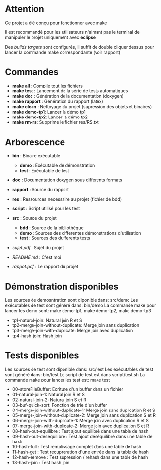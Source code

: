 # Attention

Ce projet a été conçu pour fonctionner avec make

Il est recommandé pour les utilisateurs n'aimant pas le terminal 
de manipuler le projet uniquement avec **eclipse** 

Des *builds targets* sont configurés, il suffit de double cliquer dessus
pour lancer la commande make correspondante (voir rapport)

# Commandes

* __make all__  : Compile tout les fichiers
* __make test__ : Lancement de la série de tests automatiques
* __make doc__  : Génération de la documentation (doxygen)
* __make rapport__ : Génération du rapport (latex)
* __make clean__ : Nettoyage du projet (supression des objets et binaires)
* __make demo-tp1__: Lancer la démo tp1
* __make demo-tp2__: Lancer la démo tp2
* __make rm-rs__: Supprime le fichier res/RS.txt

# Arborescence

* __bin__ : Binaire exécutable
  * __demo__ : Exécutable de démonstration
  * __test__ : Exécutable de test
* __doc__ : Documentation doxygen sous differents formats
* __rapport__ : Source du rapport
* __res__ : Ressources necessaire au projet (fichier de bdd)
* __script__  : Script utilisé pour les test
* __src__ : Source du projet
  * __bdd__   : Source de la bibliothéque
  * __demo__  : Sources des differentes démonstrations d'utilisation
  * __test__  : Sources des dufferents tests

* *sujet.pdf*  : Sujet du projet
* *README.md*  : C'est moi
* *rappot.pdf* : Le rapport du projet 


# Démonstration disponibles

Les sources de demosntration sont diponible dans: src/demo
Les exécutables de test sont généré dans: bin/demo
La commande make pour lancer les demo sont: make demo-tp1, make demo-tp2, make demo-tp3

* tp1-natural-join: Natural join R et S
* tp2-merge-join-without-duplicate: Merge join sans duplication 
* tp3-merge-join-with-duplicate: Merge join avec duplication 
* tp4-hash-join: Hash join

# Tests disponibles

Les sources de test sont diponible dans: src/test
Les exécutables de test sont généré dans: bin/test
Le script de test est dans script/test.sh
La commande make pour lancer les test est: make test

* 00-storeFileBuffer: Ecriture d'un buffer dans un fichier
* 01-natural-join-1: Natural join R et S
* 02-natural-join-2: Natural join S et R
* 03-buf-quick-sort: Fonction de trie d'un buffer
* 04-merge-join-without-duplicate-1: Merge join sans duplication R et S
* 05-merge-join-without-duplicate-2: Merge join sans duplication S et R
* 06-merge-join-with-duplicate-1: Merge join avec duplication R et S
* 07-merge-join-with-duplicate-2: Merge join avec duplication S et R
* 08-hash-put-equilibre : Test ajout equilibré dans une table de hash
* 09-hash-put-desequilibre : Test ajout déséquilibré dans une table de hash
* 10-hash-full : Test remplissage complet dans une table de hash
* 11-hash-get : Test recupreration d'une entrée dans la table de hash
* 12-hash-remove : Test supression / rehash dans une table de hash
* 13-hash-join : Test hash join

